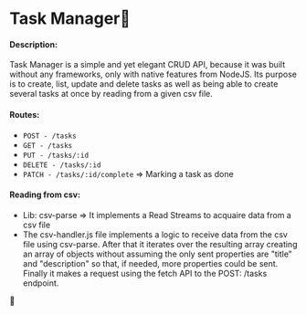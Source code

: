 # Task Manager🏁

#### Description:
Task Manager is a simple and yet elegant CRUD API, because it was built without any frameworks, only with native features from NodeJS. Its purpose is to create, list, update and delete tasks as well as being able to create several tasks at once by reading from a given csv file.

#### Routes:
- `POST - /tasks`    
- `GET - /tasks`    
- `PUT - /tasks/:id`    
- `DELETE - /tasks/:id`    
- `PATCH - /tasks/:id/complete` => Marking a task as done

#### Reading from csv:
- Lib: csv-parse => It implements a Read Streams to acquaire data from a csv file
- The csv-handler.js file implements a logic to receive data from the csv file using csv-parse. After that it iterates over the resulting array creating an array of objects without assuming the only sent properties are "title" and "description" so that, if needed, more properties could be sent. Finally it makes a request using the fetch API to the POST: /tasks endpoint.

 💙

